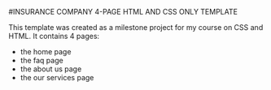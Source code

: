 #INSURANCE COMPANY 4-PAGE HTML AND CSS ONLY TEMPLATE 

This template was created as a milestone project for my course on CSS and HTML. It contains 4 pages:
- the home page
- the faq page
- the about us page 
- the our services page 


